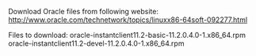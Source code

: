 Download Oracle files from following website:
http://www.oracle.com/technetwork/topics/linuxx86-64soft-092277.html

Files to download:
oracle-instantclient11.2-basic-11.2.0.4.0-1.x86_64.rpm
oracle-instantclient11.2-devel-11.2.0.4.0-1.x86_64.rpm
